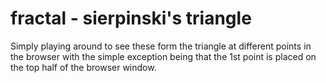 # fractal - sierpinski's triangle

Simply playing around to see these form the triangle at different points in the browser with
the simple exception being that the 1st point is placed on the top half of the browser window.
